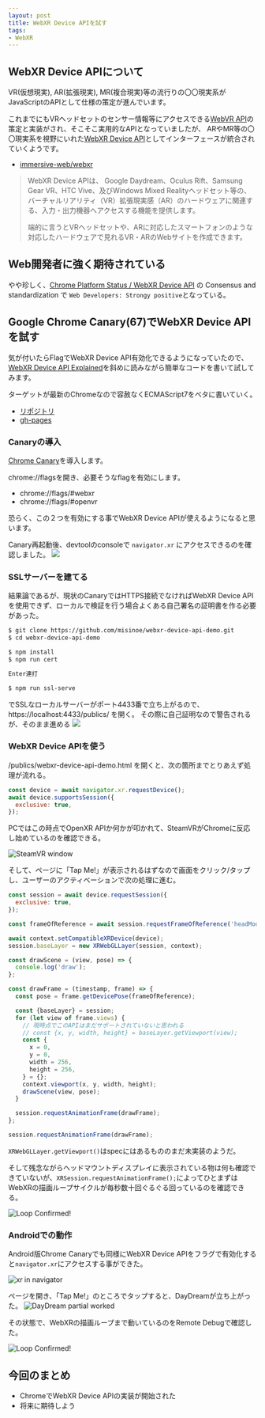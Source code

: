 ```yaml
---
layout: post
title: WebXR Device APIを試す
tags:
- WebXR
---
```


## WebXR Device APIについて

VR(仮想現実), AR(拡張現実), MR(複合現実)等の流行りの〇〇現実系がJavaScriptのAPIとして仕様の策定が進んでいます。

これまでにもVRヘッドセットのセンサー情報等にアクセスできる[WebVR API](https://developer.mozilla.org/ja/docs/Web/API/WebVR_API)の策定と実装がされ、そこそこ実用的なAPIとなっていましたが、
ARやMR等の〇〇現実系を視野にいれた[WebXR Device API](https://immersive-web.github.io/webxr/spec/latest/)としてインターフェースが統合されていくようです。


* [immersive-web/webxr](https://github.com/immersive-web/webxr/blob/master/explainer.md)

> WebXR Device APIは、
> Google Daydream、Oculus Rift、Samsung Gear VR、HTC Vive、及びWindows Mixed Realityヘッドセット等の、バーチャルリアリティ（VR）拡張現実感（AR）のハードウェアに関連する、入力・出力機器へアクセスする機能を提供します。
>
> 端的に言うとVRヘッドセットや、ARに対応したスマートフォンのような対応したハードウェアで見れるVR・ARのWebサイトを作成できます。

## Web開発者に強く期待されている

やや珍しく、[Chrome Platform Status / WebXR Device API](https://www.chromestatus.com/features/5680169905815552) の Consensus and standardization で `Web Developers: Strongy positive`となっている。


## Google Chrome Canary(67)でWebXR Device APIを試す

気が付いたらFlagでWebXR Device API有効化できるようになっていたので、[WebXR Device API Explained](https://github.com/immersive-web/webxr/blob/master/explainer.md)を斜めに読みながら簡単なコードを書いて試してみます。

ターゲットが最新のChromeなので容赦なくECMAScript7をベタに書いていく。

* [リポジトリ](https://github.com/misinoe/webxr-device-api-demo)
* [gh-pages](https://misinoe.github.io/webxr-device-api-demo/publics/webxr-device-api-demo.html)


### Canaryの導入

[Chrome Canary](https://www.google.co.jp/chrome/browser/canary.html)を導入します。

chrome://flagsを開き、必要そうなflagを有効にします。

* chrome://flags/#webxr
* chrome://flags/#openvr

恐らく、この２つを有効にする事でWebXR Device APIが使えるようになると思います。

Canary再起動後、devtoolのconsoleで `navigator.xr` にアクセスできるのを確認しました。
![](../images/2018-03-10/image03.png)

### SSLサーバーを建てる

結果論であるが、現状のCanaryではHTTPS接続でなければWebXR Device APIを使用できず、ローカルで検証を行う場合よくある自己署名の証明書を作る必要があった。

```sh
$ git clone https://github.com/misinoe/webxr-device-api-demo.git
$ cd webxr-device-api-demo

$ npm install
$ npm run cert

Enter連打

$ npm run ssl-serve
```

でSSLなローカルサーバーがポート4433番で立ち上がるので、https://localhost:4433/publics/ を開く。
その際に自己証明なので警告されるが、そのまま進める
![](../images/20180310/image04.png)

### WebXR Device APIを使う

/publics/webxr-device-api-demo.html を開くと、次の箇所までとりあえず処理が流れる。

```js
const device = await navigator.xr.requestDevice();
await device.supportsSession({
  exclusive: true,
});
```

PCではこの時点でOpenXR APIか何かが叩かれて、SteamVRがChromeに反応し始めているのを確認できる。

![SteamVR window](../images/20180310/image05.png)


そして、ページに「Tap Me!」が表示されるはずなので画面をクリック/タップし、ユーザーのアクティベーションで次の処理に進む。

```js
const session = await device.requestSession({
  exclusive: true,
});

const frameOfReference = await session.requestFrameOfReference('headModel');

await context.setCompatibleXRDevice(device);
session.baseLayer = new XRWebGLLayer(session, context);

const drawScene = (view, pose) => {
  console.log('draw');
};

const drawFrame = (timestamp, frame) => {
  const pose = frame.getDevicePose(frameOfReference);

  const {baseLayer} = session;
  for (let view of frame.views) {
    // 現時点でこのAPIはまだサポートされていないと思われる
    // const {x, y, width, height} = baseLayer.getViewport(view);
    const {
      x = 0,
      y = 0,
      width = 256,
      height = 256,
    } = {};
    context.viewport(x, y, width, height);
    drawScene(view, pose);
  }

  session.requestAnimationFrame(drawFrame);
};

session.requestAnimationFrame(drawFrame);
```

`XRWebGLLayer.getViewport()`はspecにはあるもののまだ未実装のようだ。

そして残念ながらヘッドマウントディスプレイに表示されている物は何も確認できていないが、`XRSession.requestAnimationFrame();`によってひとまずはWebXRの描画ループサイクルが毎秒数十回ぐるぐる回っているのを確認できる。

![Loop Confirmed!](../images/20180310/image07.png)


### Androidでの動作

Android版Chrome Canaryでも同様にWebXR Device APIをフラグで有効化すると`navigator.xr`にアクセスする事ができた。

![xr in navigator](../images/20180310/image09.png)

ページを開き、「Tap Me!」のところでタップすると、DayDreamが立ち上がった。
![DayDream partial worked](../images/20180310/image10.png)


その状態で、WebXRの描画ループまで動いているのをRemote Debugで確認した。

![Loop Confirmed!](../images/20180310/image11.png)

## 今回のまとめ

* ChromeでWebXR Device APIの実装が開始された
* 将来に期待しよう
